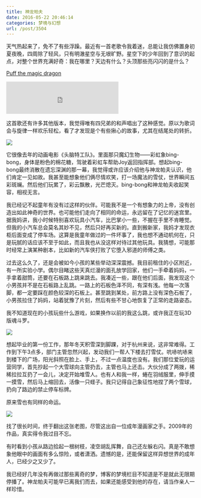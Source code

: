 ```yaml
---
title: 神龙帕夫
date: 2016-05-22 20:46:14
categories: 梦境与幻想
url: /post/3504
---
```


天气热起来了，免不了有些浮躁。最近有一首老歌令我着迷，总能让我仿佛置身初夏夜晚，四周除了轻风，只有明澈星空与无垠旷野。星空下的少年回到了意识的起点，对整个世界充满好奇：我在哪里？天边有什么？头顶那些亮闪闪的是什么？

<p><a href="http://music.163.com/#/song?id=2004011" target="_blank">Puff the magic dragon</a></p>

<iframe frameborder="no" border="0" marginwidth="0" marginheight="0" width=300 height=86 src="http://music.163.com/outchain/player?type=2&id=2004011&auto=0&height=66"></iframe>

这首歌还有许多其他版本，我觉得唯有四兄弟的和声唱出了这种感觉。原以为歌词会与旋律一样欢乐轻松，看了才发现是个有些揪心的故事，尤其在结尾处的转折。

![](https://storageapi.fleek.co/0a3a8890-e65e-47ce-93d7-0442b9209d38-bucket/blog/posts/2016-05/05-23/maxresdefault.jpg)

它很像去年的动画电影《头脑特工队》。里面那只魔幻生物——彩虹象bing-bong，身体是粉色的棉花糖，驾驶着彩虹车帮助Joy返回指挥部。想起bing-bong最终消散在遗忘深渊的那一幕，我觉得或许应该介绍他与神龙帕夫认识，他们肯定一见如故。我甚至能想象他们俩尽情欢笑，打一场魔法的雪仗，世界瞬间五彩斑斓。然后他们玩累了，彩云飘散，光芒熄灭。bing-bong和神龙帕夫收起笑容，相视无言。

我已经记不起童年有没有过这样的伙伴。可能我不是一个有想象力的上帝，没有创造出如此神奇的世界。也可能他们走向了相同的命运，永远留在了记忆的迷宫里。据我妈讲，我小时候特别喜欢玩具小汽车，比巴掌小一些，不握在手里不肯睡觉。但我的小汽车总会莫名其妙不见，然后只好再买新的。直到搬新家，我妈才发现衣柜后面变成了停车场。这算是我童年做过的一件坏事了，我也想不通动机何在，只是玩腻的话应该不至于如此，而且我也从没这样对待过其他玩具。我猜想，可能那时经常上演某种剧本，比如新的汽车侠打败了它堕入邪道的师傅之类。

过去这么久了，还是会被如今小孩的某些举动深深震撼。我目前租住的小区附近，有一所实验小学。偶尔目睹这些天真烂漫的面孔放学回家，他们一手牵着妈妈，一手拿着甜筒，还要在石板路上跳来跳去。我凑近一些，跟在他们后面，我发现这个小男孩并不是在石板路上乱跳。一路上的石板色泽不同，有深有浅。他每一次落脚，都一定要踩在颜色较深的石板上。甚至跳到某处，前方路上没有深色石板了，小男孩拉住了妈妈，站着犹豫了片刻，然后有些不甘心地恢复了正常的走路姿态。

我不知道现在的小孩玩些什么游戏，如果换作以前的我这么跳，或许我正在玩3D版魂斗罗。

![](https://storageapi.fleek.co/0a3a8890-e65e-47ce-93d7-0442b9209d38-bucket/blog/posts/2016-05/05-23/2013090617444052.jpg)

想起毕业的第一份工作，那年冬天积雪深到脚踝，对于杭州来说，这非常难得。工作到下午3点多，部门主管忽然兴起，发动我们一帮人下楼去打雪仗。吭哧吭哧来到楼下的广场，阳光斜照在脸上、手上，不过一点温度也没有。我们那位爱玩的运营同学，首先抄起一个大雪球向主管扔去，主管也马上还击。大伙分成了两拨，稀稀拉拉互扔了一会儿，决定开始堆雪人。也有人和我一样，蜷在羽绒服里，伸手摸一摸雪，然后马上缩回去，活像一只蛏子。我只记得自己象征性地捏了两个雪球，扔向了路边的禁止停车标牌。

原来雪也有同样的命运。

![](https://storageapi.fleek.co/0a3a8890-e65e-47ce-93d7-0442b9209d38-bucket/blog/posts/2016-05/05-23/2ad60013caec42975fd880f7671bf0a2.jpg)

找了很长时间，终于翻出这张老图，尽管这出自一位成年漫画家之手。2009年的作品，真实得令我过目不忘。

有时看到小孩从路边拾起一根树枝，凌空胡乱挥舞，自己还左躲右闪。真是不敢想象他眼中的画面有多么惊险，或者潇洒。遗憾的是，还能保留这样异想世界的成年人，已经少之又少了。

我已经好几年没有再做过那些离奇的梦，博客的梦境栏目不知道是不是就此无限期停播了。神龙帕夫可能早已离我们而去，如果还能感受到他的存在，请当作亲人一样珍惜。